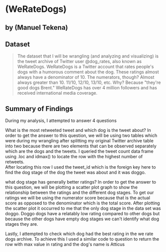 # (WeRateDogs)
## by (Manuel Tekena)


## Dataset


> The dataset that I will be wrangling (and analyzing and visualizing) is the tweet archive of Twitter user @dog_rates, also known as WeRateDogs. WeRateDogs is a Twitter account that rates people's dogs with a humorous comment about the dog. These ratings almost always have a denominator of 10. The numerators, though? Almost always greater than 10. 11/10, 12/10, 13/10, etc. Why? Because "they're good dogs Brent." WeRateDogs has over 4 million followers and has received international media coverage.

## Summary of Findings

During my analysis, I attempted  to answer 4 questions  <br />

What is the most retweeted tweet and which dog is the tweet about? In order to get the answer to this question, we will be using two tables which were during my wrangling after splitting my original Twitter archive table into two because there are two elements that can be observed separately which are the dogs and the tweets. I queried the tweet count data frame using .loc and idmax() to locate the row with the highest number of retweets. <br />
After locating this row I used the tweet_id which is the foreign key here to find the dog stage of the dog the tweet was about and it was doggo.<br />

what dog stage has generally better ratings? In order to get the answer to this question, we will be plotting a scatter plot graph to show the relationship between the ratings and the different dog stages. To get our ratings we will be using the numerator score because that is the actual score as opposed to the denominator which is the total score. After plotting the scatter plot it occurred to me that the only dog stage in the data set was doggo. Doggo dogs have a relatably low rating compared to other dogs but because the other dogs have empty dog stages we can't identify what dog stages they are.<br />

Lastly, I attempted to check which dog had the best rating in the we rate dogs archive. To achieve this I used a similar code to question to return the row with max value in rating and the dog's name is Atticus
